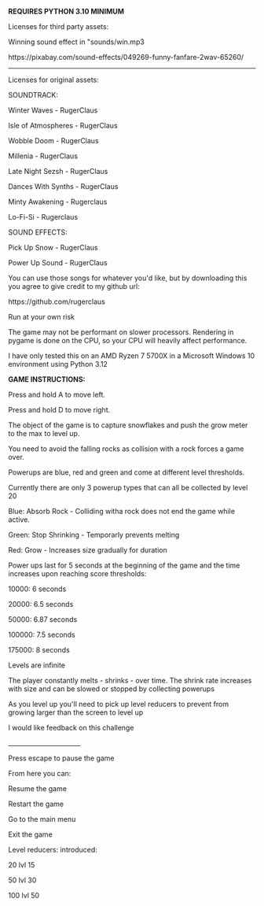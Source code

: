 **REQUIRES PYTHON 3.10 MINIMUM**

<p>Licenses for third party assets:</p>
<p>Winning sound effect in "sounds/win.mp3</p>
<p>https://pixabay.com/sound-effects/049269-funny-fanfare-2wav-65260/</p>

_________________


Licenses for original assets:

SOUNDTRACK:
<p>Winter Waves - RugerClaus</p>
<p>Isle of Atmospheres - RugerClaus</p>
<p>Wobble Doom - RugerClaus</p>
<p>Millenia - RugerClaus</p>
<p>Late Night Sezsh - RugerClaus</p>
<p>Dances With Synths - RugerClaus</p>
<p>Minty Awakening - Rugerclaus</p>
<p>Lo-Fi-Si - Rugerclaus</p>

<p>SOUND EFFECTS:</p>
<p>Pick Up Snow - RugerClaus</p>
<p>Power Up Sound - RugerClaus</p>

<p>You can use those songs for whatever you'd like, but by downloading this you agree to give credit to my github url:</p>
<p>https://github.com/rugerclaus</p>

<p>Run at your own risk</p>

<p>The game may not be performant on slower processors. Rendering in pygame is done on the CPU, so your CPU will heavily affect performance.</p>

<p>I have only tested this on an AMD Ryzen 7 5700X in a Microsoft Windows 10 environment using Python 3.12</p>

**GAME INSTRUCTIONS:**

<p>Press and hold A to move left.</p>
<p>Press and hold D to move right.</p>

<p>The object of the game is to capture snowflakes and push the grow meter to the max to level up.</p>
<p>You need to avoid the falling rocks as collision with a rock forces a game over.</p>
<p>Powerups are blue, red and green and come at different level thresholds.</p>
<p>Currently there are only 3 powerup types that can all be collected by level 20</p>
<p>Blue: Absorb Rock - Colliding witha rock does not end the game while active.</p>
<p>Green: Stop Shrinking - Temporarly prevents melting</p>
<p>Red: Grow - Increases size gradually for duration</p>
<p>Power ups last for 5 seconds at the beginning of  the game and the time increases upon reaching score thresholds:</p>
<p>10000: 6 seconds</p>
<p>20000: 6.5 seconds</p>
<p>50000: 6.87 seconds</p>
<p>100000: 7.5 seconds</p>
<p>175000: 8 seconds</p>
<p>Levels are infinite</p>
<p>The player constantly melts - shrinks - over time. The shrink rate increases with size and can be slowed or stopped by collecting powerups</p>

<p>As you level up you'll need to pick up level reducers to prevent from growing larger than the screen to level up</p>
<p>I would like feedback on this challenge</p>
_______________________

<p>Press escape to pause the game</p>
<p>From here you can:</p>
<p>Resume the game</p>
<p>Restart the game</p>
<p>Go to the main menu</p>
<p>Exit the game</p>


<p>Level reducers:     introduced:</p>
<p>20                              lvl 15</p>
<p>50                              lvl 30</p>
<p>100                             lvl 50</p>